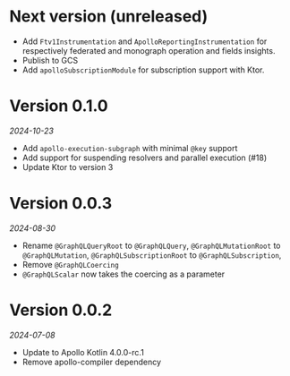 # Next version (unreleased)

* Add `Ftv1Instrumentation` and `ApolloReportingInstrumentation` for respectively federated and monograph operation and fields insights.
* Publish to GCS
* Add `apolloSubscriptionModule` for subscription support with Ktor.

# Version 0.1.0
_2024-10-23_

* Add `apollo-execution-subgraph` with minimal `@key` support
* Add support for suspending resolvers and parallel execution (#18)
* Update Ktor to version 3

# Version 0.0.3
_2024-08-30_

* Rename `@GraphQLQueryRoot` to `@GraphQLQuery`, `@GraphQLMutationRoot` to `@GraphQLMutation`, `@GraphQLSubscriptionRoot` to `@GraphQLSubscription`,
* Remove `@GraphQLCoercing`
* `@GraphQLScalar` now takes the coercing as a parameter

# Version 0.0.2
_2024-07-08_

* Update to Apollo Kotlin 4.0.0-rc.1
* Remove apollo-compiler dependency
